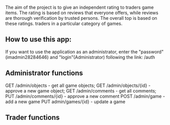 The aim of the project is to give an independent rating to traders
game items. The rating is based on
reviews that everyone offers, while reviews are thorough
verification by trusted persons. The overall top is based on these ratings.
traders in a particular category of games.

## How to use this app:
If you want to use the application as an administrator, enter the "password"(imadmin28284646) and "login"(Administrator) following the link: /auth
## Administrator functions
GET /admin/objects - get all game objects;
GET /admin/objects/{id} - approve a new game object;
GET /admin/comments - get all comments;
PUT /admin/comments/{id} - approve a new comment
POST /admin/game - add a new game 
PUT admin/games/{id} - update a game

## Trader functions

